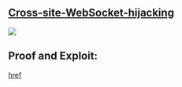 ## [Cross-site-WebSocket-hijacking]()

![](https://github.com/nu11secur1ty/PortSwigger-Web-Security-Academy/blob/main/WebSockets/Cross-site-WebSocket-hijacking/Docs/Screenshot%202022-05-27%20143639.png)

## Proof and Exploit:
[href](https://streamable.com/5rmfp2)
